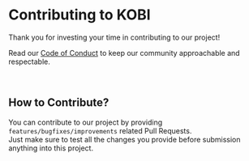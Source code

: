 # Contributing to KOBI

Thank you for investing your time in contributing to our project!

Read our [Code of Conduct](./CODE_OF_CONDUCT.md) to keep our community approachable and respectable.

<br>

## How to Contribute?

You can contribute to our project by providing `features/bugfixes/improvements` related Pull Requests.
<br>
Just make sure to test all the changes you provide before submission anything into this project.

<br>
